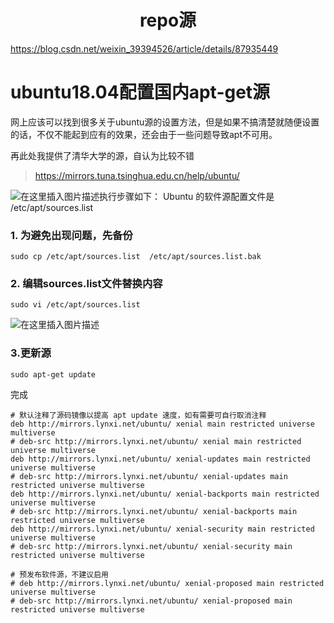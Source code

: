 <h1 align="center">repo源</h1>


https://blog.csdn.net/weixin_39394526/article/details/87935449



# ubuntu18.04配置国内apt-get源

网上应该可以找到很多关于ubuntu源的设置方法，但是如果不搞清楚就随便设置的话，不仅不能起到应有的效果，还会由于一些问题导致apt不可用。

再此处我提供了清华大学的源，自认为比较不错

> https://mirrors.tuna.tsinghua.edu.cn/help/ubuntu/

![在这里插入图片描述](https://img-blog.csdnimg.cn/20190226150235376.png?x-oss-process=image/watermark,type_ZmFuZ3poZW5naGVpdGk,shadow_10,text_aHR0cHM6Ly9ibG9nLmNzZG4ubmV0L3dlaXhpbl8zOTM5NDUyNg==,size_16,color_FFFFFF,t_70)执行步骤如下：
Ubuntu 的软件源配置文件是 /etc/apt/sources.list

### 1. 为避免出现问题，先备份

```shell
sudo cp /etc/apt/sources.list  /etc/apt/sources.list.bak
```



### 2. 编辑sources.list文件替换内容

```shell
sudo vi /etc/apt/sources.list 
```

![在这里插入图片描述](https://img-blog.csdnimg.cn/20190226150749735.png)

### 3.更新源

```shell
sudo apt-get update
```

完成





```shell
# 默认注释了源码镜像以提高 apt update 速度，如有需要可自行取消注释
deb http://mirrors.lynxi.net/ubuntu/ xenial main restricted universe multiverse
# deb-src http://mirrors.lynxi.net/ubuntu/ xenial main restricted universe multiverse
deb http://mirrors.lynxi.net/ubuntu/ xenial-updates main restricted universe multiverse
# deb-src http://mirrors.lynxi.net/ubuntu/ xenial-updates main restricted universe multiverse
deb http://mirrors.lynxi.net/ubuntu/ xenial-backports main restricted universe multiverse
# deb-src http://mirrors.lynxi.net/ubuntu/ xenial-backports main restricted universe multiverse
deb http://mirrors.lynxi.net/ubuntu/ xenial-security main restricted universe multiverse
# deb-src http://mirrors.lynxi.net/ubuntu/ xenial-security main restricted universe multiverse

# 预发布软件源，不建议启用
# deb http://mirrors.lynxi.net/ubuntu/ xenial-proposed main restricted universe multiverse
# deb-src http://mirrors.lynxi.net/ubuntu/ xenial-proposed main restricted universe multiverse
```

